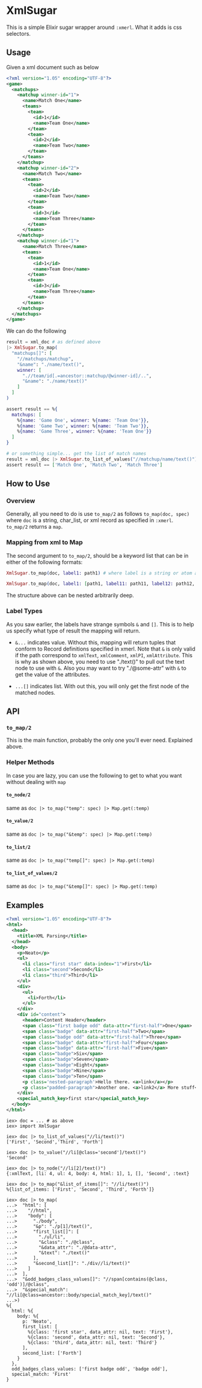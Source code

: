 XmlSugar
========

This is a simple Elixir sugar wrapper around `:xmerl`. What it adds is css selectors.

## Usage

Given a xml document such as below

```xml
<?xml version="1.05" encoding="UTF-8"?>
<game>
  <matchups>
    <matchup winner-id="1">
      <name>Match One</name>
      <teams>
        <team>
          <id>1</id>
          <name>Team One</name>
        </team>
        <team>
          <id>2</id>
          <name>Team Two</name>
        </team>
      </teams>
    </matchup>
    <matchup winner-id="2">
      <name>Match Two</name>
      <teams>
        <team>
          <id>2</id>
          <name>Team Two</name>
        </team>
        <team>
          <id>3</id>
          <name>Team Three</name>
        </team>
      </teams>
    </matchup>
    <matchup winner-id="1">
      <name>Match Three</name>
      <teams>
        <team>
          <id>1</id>
          <name>Team One</name>
        </team>
        <team>
          <id>3</id>
          <name>Team Three</name>
        </team>
      </teams>
    </matchup>
  </matchups>
</game>
```
We can do the following

```elixir
result = xml_doc # as defined above
|> XmlSugar.to_map(
  "matchups[]": [
    "//matchups/matchup",
    "&name": "./name/text()",
    winner: [
      ".//team/id[.=ancestor::matchup/@winner-id]/..",
      "&name": "./name/text()"
    ]
  ]
)

assert result == %{
  matchups: [
    %{name: 'Game One', winner: %{name: 'Team One'}},
    %{name: 'Game Two', winner: %{name: 'Team Two'}},
    %{name: 'Game Three', winner: %{name: 'Team One'}}
  ]
}

# or something simple... get the list of match names
result = xml_doc |> XmlSugar.to_list_of_values("//matchup/name/text()")
assert result == ['Match One', 'Match Two', 'Match Three']

```

## How to Use

### Overview

Generally, all you need to do is use `to_map/2` as follows `to_map(doc, spec)` where `doc` is a string, char_list, or xml record
as specified in `:xmerl`. `to_map/2` returns a `map`.

### Mapping from xml to Map

The second argument to `to_map/2`, should be a keyword list that can be in either of the following formats:

```elixir
XmlSugar.to_map(doc, label1: path1) # where label is a string or atom and path is a xpath string

XmlSugar.to_map(doc, label1: [path1, label11: path11, label12: path12, ...]) # where label is a string or atom and path is a string
```

The structure above can be nested arbitrarily deep.

### Label Types

As you saw earlier, the labels have strange symbols `&` and `[]`. This is to help us specify what type of result the mapping
will return.

- `&...` indicates value. Without this, mapping will return tuples that conform to Record definitions specified in xmerl. Note
that `&` is only valid if the path correspond to `xmlText`, `xmlComment`, `xmlPI`, `xmlAttribute`. This is why as shown above,
you need to use "./text()" to pull out the text node to use with `&`. Also you may want to try "./@some-attr" with `&` to get
the value of the attributes.

- `...[]` indicates list. With out this, you will only get the first node of the matched nodes.

## API

### `to_map/2`

This is the main function, probably the only one you'll ever need. Explained above.

### Helper Methods

In case you are lazy, you can use the following to get to what you want without dealing with `map`

#### `to_node/2`

same as `doc |> to_map("temp": spec) |> Map.get(:temp)`

#### `to_value/2`

same as `doc |> to_map("&temp": spec) |> Map.get(:temp)`

#### `to_list/2`

same as `doc |> to_map("temp[]": spec) |> Map.get(:temp)`

#### `to_list_of_values/2`

same as `doc |> to_map("&temp[]": spec) |> Map.get(:temp)`


## Examples

```xml
<?xml version="1.05" encoding="UTF-8"?>
<html>
  <head>
    <title>XML Parsing</title>
  </head>
  <body>
    <p>Neato</p>
    <ul>
      <li class="first star" data-index="1">First</li>
      <li class="second">Second</li>
      <li class="third">Third</li>
    </ul>
    <div>
      <ul>
        <li>Forth</li>
      </ul>
    </div>
    <div id="content">
      <header>Content Header</header>
      <span class="first badge odd" data-attr="first-half">One</span>
      <span class="badge" data-attr="first-half">Two</span>
      <span class="badge odd" data-attr="first-half">Three</span>
      <span class="badge" data-attr="first-half">Four</span>
      <span class="badge" data-attr="first-half">Five</span>
      <span class="badge">Six</span>
      <span class="badge">Seven</span>
      <span class="badge">Eight</span>
      <span class="badge">Nine</span>
      <span class="badge">Ten</span>
      <p class='nested-paragraph'>Hello there. <a>link</a></p>
      <p class="padded-paragraph">Another one. <a>link2</a> More stuff</p>
    </div>
    <special_match_key>first star</special_match_key>
  </body>
</html>
```

```iex
iex> doc = ... # as above
iex> import XmlSugar

iex> doc |> to_list_of_values("//li/text()")
['First', 'Second','Third', 'Forth']

iex> doc |> to_value("//li[@class='second']/text()")
'Second'

iex> doc |> to_node("//li[2]/text()")
{:xmlText, [li: 4, ul: 4, body: 4, html: 1], 1, [], 'Second', :text}

iex> doc |> to_map("&list_of_items[]": "//li/text()")
%{list_of_items: ['First', 'Second', 'Third', 'Forth']}

iex> doc |> to_map(
...>  "html": [
...>    "//html",
...>    "body": [
...>      "./body",
...>      "&p": "./p[1]/text()",
...>      "first_list[]": [
...>        "./ul/li",
...>        "&class": "./@class",
...>        "&data_attr": "./@data-attr",
...>        "&text": "./text()"
...>      ],
...>      "&second_list[]": "./div//li/text()"
...>    ]
...>  ],
...>  "&odd_badges_class_values[]": "//span[contains(@class, 'odd')]/@class",
...>  "&special_match": "//li[@class=ancestor::body/special_match_key]/text()"
...>)
%{
  html: %{
    body: %{
      p: 'Neato',
      first_list: [
        %{class: 'first star', data_attr: nil, text: 'First'},
        %{class: 'second', data_attr: nil, text: 'Second'},
        %{class: 'third', data_attr: nil, text: 'Third'}
      ],
      second_list: ['Forth']
    }
  },
  odd_badges_class_values: ['first badge odd', 'badge odd'],
  special_match: 'First'
}

```
